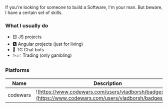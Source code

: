 If you're looking for someone to build a Software, I'm your man. But beware, I have a certain set of skills. 

### What I usually do

- 🟨 JS projects
- 🅰️ Angular projects (just for living)
- 🤖 TG Chat bots
- 📉📈 Trading (only gambling)

### Platforms

| Name    | Description |
| -------- | ------- |
| codewars | ![https://www.codewars.com/users/vladborsh/badges/large](https://www.codewars.com/users/vladborsh/badges/micro)|

